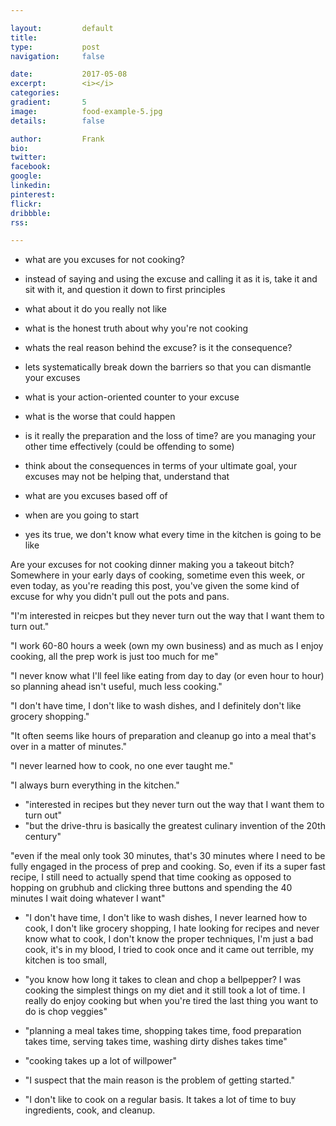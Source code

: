 ```yaml
---

layout:         default
title:          
type:           post
navigation:     false

date:           2017-05-08
excerpt:        <i></i>
categories:     
gradient:       5
image:          food-example-5.jpg
details:        false

author:         Frank
bio:            
twitter:        
facebook:       
google:         
linkedin:       
pinterest:      
flickr:         
dribbble:       
rss:    

---
```


- what are you excuses for not cooking?
- instead of saying and using the excuse and calling it as it is, take it and sit with it, and question it down to first principles

- what about it do you really not like
- what is the honest truth about why you're not cooking
- whats the real reason behind the excuse? is it the consequence?

- lets systematically break down the barriers so that you can dismantle your excuses
- what is your action-oriented counter to your excuse 
- what is the worse that could happen

- is it really the preparation and the loss of time? are you managing your other time effectively (could be offending to some)
- think about the consequences in terms of your ultimate goal, your excuses may not be helping that, understand that
- what are you excuses based off of
- when are you going to start
- yes its true, we don't know what every time in the kitchen is going to be like

Are your excuses for not cooking dinner making you a takeout bitch? Somewhere in your early days of cooking, sometime even this week, or even today, as you're reading this post, you've given the some kind of excuse for why you didn't pull out the pots and pans.

"I'm interested in reicpes but they never turn out the way that I want them to turn out."

"I work 60-80 hours a week (own my own business) and as much as I enjoy cooking, all the prep work is just too much for me"

"I never know what I'll feel like eating from day to day (or even hour to hour) so planning ahead isn't useful, much less cooking."

"I don't have time, I don't like to wash dishes, and I definitely don't like grocery shopping."

"It often seems like hours of preparation and cleanup go into a meal that's over in a matter of minutes."

"I never learned how to cook, no one ever taught me."

"I always burn everything in the kitchen."




* "interested in recipes but they never turn out the way that I want them to turn out"
* "but the drive-thru is basically the greatest culinary invention of the 20th century"

"even if the meal only took 30 minutes, that's 30 minutes where I need to be fully engaged in the process of prep and cooking. So, even if its a super fast recipe, I still need to actually spend that time cooking as opposed to hopping on grubhub and clicking three buttons and spending the 40 minutes I wait doing whatever I want"

* "I don't have time, I don't like to wash dishes, I never learned how to cook, I don't like grocery shopping, I hate looking for recipes and never know what to cook, I don't know the proper techniques, I'm just a bad cook, it's in my blood, I tried to cook once and it came out terrible, my kitchen is too small,

* "you know how long it takes to clean and chop a bellpepper? I was cooking the simplest things on my diet and it still took a lot of time. I really do enjoy cooking but when you're tired the last thing you want to do is chop veggies"
* "planning a meal takes time, shopping takes time, food preparation takes time, serving takes time, washing dirty dishes takes time"
* "cooking takes up a lot of willpower"
* "I suspect that the main reason is the problem of getting started."

* "I don't like to cook on a regular basis. It takes a lot of time to buy ingredients, cook, and cleanup. 